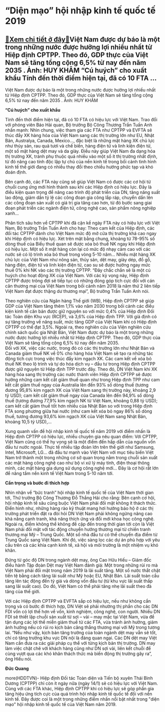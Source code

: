“Diện mạo” hội nhập kinh tế quốc tế 2019
========================================

[:gift:Xem chi tiết ở đây:gift:](https://hddtvn.com/dien-mao-hoi-nhap-kinh-te-quoc-te-2019/)Việt Nam được dự báo là một trong những nước được hưởng lợi nhiều nhất từ Hiệp định CPTPP. Theo đó, GDP thực của Việt Nam sẽ tăng tổng cộng 6,5% từ nay đến năm 2035 . Ảnh: HUY KHÂM “Cú huých” cho xuất khẩu Tính đến thời điểm hiện tại, đã có 10 FTA …
---------------------------------------------------------------------------------------------------------------------------------------------------------------------------------------------------------------------------------------------------------







 






 Việt Nam được dự báo là một trong những nước được hưởng lợi nhiều nhất từ Hiệp định CPTPP. Theo đó, GDP thực của Việt Nam sẽ tăng tổng cộng 6,5% từ nay đến năm 2035 . Ảnh: HUY KHÂM 


**“Cú huých” cho xuất khẩu**


Tính đến thời điểm hiện tại, đã có 10 FTA có hiệu lực với Việt Nam. Trao đổi với phóng viên Báo Hải quan, Bộ trưởng Bộ Công Thương Trần Tuấn Anh nhấn mạnh: Nhìn chung, việc tham gia các FTA như CPTPP và EVFTA sẽ thúc đẩy XK hàng hóa của Việt Nam sang các thị trường lớn như EU, Nhật Bản, Australya, Canada, Mexico…, đặc biệt là những mặt hàng XK chủ lực như thủy sản, rau quả tươi và chế biến, hàng điện tử và linh kiện điện tử, một số mặt hàng dệt may và da giày. Điều này giúp Việt Nam đa dạng hóa thị trường XK, tránh phụ thuộc quá nhiều vào một số ít thị trường nhất định, từ đó nâng cao tính độc lập tự chủ của nền kinh tế trong bối cảnh tình hình kinh tế thế giới đang có nhiều thay đổi theo chiều hướng phức tạp và khó đoán định. 


Bên cạnh đó, các FTA này cũng sẽ giúp Việt Nam có được các cơ hội từ chuỗi cung ứng mới hình thành sau khi các Hiệp định có hiệu lực. Đây là điều kiện quan trọng để nâng cao trình độ phát triển của DN, tăng năng suất lao động, giảm dần tỷ lệ các công đoạn gia công lắp ráp, chuyển dần lên các công đoạn sản xuất có giá trị gia tăng cao hơn, từ đó bước sang giai đoạn phát triển các ngành điện tử, công nghệ cao, sản phẩm nông nghiệp xanh… 


Phân tích sâu hơn về CPTPP khi đã cận kề ngày FTA này có hiệu lực với Việt Nam, Bộ trưởng Trần Tuấn Anh cho hay: Theo cam kết của Hiệp định, các đối tác CPTPP dành cho Việt Nam mức độ mở cửa thị trường khá cao ngay khi Hiệp định có hiệu lực. Xét trên mặt bằng chung, khoảng từ 78-95% số dòng thuế của Biểu thuế quan sẽ được xóa bỏ thuế NK ngay khi Hiệp định có hiệu lực. Một số ít mặt hàng còn lại có mức độ nhạy cảm cao với các nước sẽ có lộ trình xóa bỏ thuế trong vòng 5-10 năm… Nhiều mặt hàng XK chủ lực của Việt Nam như nông sản, thủy sản, dệt may, giày dép, đồ gỗ, hàng điện, điện tử và linh kiện điện tử, cao su sẽ được hưởng ngay mức thuế 0% khi NK vào các thị trường CPTPP. “Đây chắc chắn sẽ là một cú huých cho hoạt động XK của Việt Nam. Với các kỳ vọng này, Hiệp định CPTPP được trông đợi sẽ tiếp tục có những đóng góp tích cực đối với cán cân thương mại của Việt Nam trong bối cảnh năm 2018 là năm thứ 2 liên tiếp Việt Nam đạt được thặng dư thương mại”, Bộ trưởng Trần Tuấn Anh nói. 








Theo nghiên cứu của Ngân hàng Thế giới (WB), Hiệp định CPTPP sẽ giúp GDP của Việt Nam tăng thêm 1,1% vào năm 2030 trong bối cảnh các điều kiện kinh tế căn bản được giữ nguyên so với mức 0,4% của Hiệp định Đối tác Toàn diện Khu vực (RCEP), và 3,6% của Hiệp định TPP. Với giả định có sự tăng trưởng về năng suất, mức tăng GDP của Việt Nam khi có Hiệp định CPTPP có thể đạt 3,5%. Ngoài ra, theo nghiên cứu của Viện nghiên cứu chính sách quốc gia Nhật Bản, Việt Nam được dự báo là một trong những nước được hưởng lợi nhiều nhất từ Hiệp định CPTPP. Theo đó, GDP thực của Việt Nam sẽ tăng tổng cộng 6,5% từ nay đến năm 2035.  
 Đối với XK, việc các nước, trong đó có các thị trường lớn như Nhật Bản và Canada giảm thuế NK về 0% cho hàng hóa Việt Nam sẽ tạo ra những tác động tích cực trong việc thúc đẩy kim ngạch XK. Các cam kết về xóa bỏ thuế NK theo lộ trình và tự do hóa dịch vụ – đầu tư trong Hiệp định CPTPP được giữ nguyên từ Hiệp định TPP trước đây. Theo đó, DN Việt Nam khi XK hàng hóa sang thị trường các nước thành viên Hiệp định CPTPP sẽ được hưởng những cam kết cắt giảm thuế quan như trong Hiệp định TPP như cam kết cắt giảm thuế ngay của Australia lên đến 93% số dòng thuế (tương đương 95,8% kim ngạch XK của Việt Nam sang thị trường này, khoảng 2,9 tỷ USD); cam kết cắt giảm thuế ngay của Canada lên đến 94,9% số dòng thuế (tương đương 77,9% kim ngạch NK từ Việt Nam, khoảng 0,88 tỷ USD); cam kết cắt giảm thuế tốt hơn nhiều của Nhật Bản so với trong Hiệp định FTA song phương giữa hai nước (như cam kết xóa bỏ ngay 86% số dòng thuế, tương đương 93,6% kim ngạch XK của Việt Nam sang Nhật Bản, khoảng 10,5 tỷ USD),… 






Xung quanh vấn đề hội nhập kinh tế quốc tế năm 2019 với điểm nhấn là Hiệp định CPTPP có hiệu lực, nhiều chuyên gia nêu quan điểm: Với CPTPP, Việt Nam cũng có thể hy vọng sẽ là một điểm đến hấp dẫn của nguồn vốn đầu tư nước ngoài. Thực tế nhiều tập đoàn lớn trên thế giới như Samsung, Intel, Microsoft, LG… đã đầu tư mạnh vào Việt Nam với mục tiêu biến Việt Nam trở thành một trong những cơ sở quan trọng nằm trong chuỗi sản xuất các mặt hàng công nghệ cao như bộ vi xử lý máy tính, điện thoại thông minh, các mặt hàng gia dụng sử dụng công nghệ mới… Đây là cơ hội rất lớn để nâng tầm nền kinh tế Việt Nam trong 5-10 năm tới.


**Cẩn trọng và bước đi thích hợp**


Nhìn nhận về “bức tranh” hội nhập kinh tế quốc tế của Việt Nam thời gian tới, Thứ trưởng Bộ Công Thương Đỗ Thắng Hải cho rằng: Bên cạnh cơ hội, hội nhập kinh tế sâu cũng buộc Việt Nam phải đối mặt không ít thách thức. Điển hình như, những hàng rào kỹ thuật mang hơi hướng bảo hộ ở các thị trường phát triển đặt ra đòi hỏi DN Việt Nam phải không ngừng nâng cao khả năng cạnh tranh, khả năng thích ứng và đổi mới khoa học công nghệ. Ngoài ra, điểm không thể không đề cập đến trong thời gian tới còn là Việt Nam phải đối mặt với tác động chuyển hướng thương mại từ chiến tranh thương mại Mỹ – Trung Quốc. Một số nhà đầu tư có thể chuyển địa điểm từ Trung Quốc sang Việt Nam. Khi đó, việc sàng lọc các dự án phù hợp với yêu cầu trên cả các khía cạnh kinh tế, xã hội và môi trường là một nhiệm vụ khó khăn.


Đứng từ góc độ DN trong ngành dệt may, ông Cao Hữu Hiếu – Giám đốc điều hành Tập đoàn Dệt may Việt Nam đánh giá: Một trong những rủi ro mà Việt Nam phải đối mặt trong năm 2019 là lãi suất tăng. Một số nước thắt chặt tiền tệ bằng cách tăng lãi suất như Mỹ hoặc EU, Nhật Bản. Lãi suất toàn cầu tăng lên tác động đến tỷ giá và dòng vốn đầu tư (từ khu vực lãi suất thấp sang lãi suất cao). Do đó, Việt Nam có thể phải tăng nhẹ lãi suất theo đà tăng của thế giới.


Với các Hiệp định CPTPP và EVFTA sắp có hiệu lực, nếu như không cẩn trọng và có bước đi thích hợp, DN Việt sẽ phải nhường thị phần cho các DN FDI vốn có lợi thế hơn về vốn, kinh nghiệm, công nghệ, con người. Nhiều DN FDI sẽ thiết lập chuỗi sản xuất từ sợi – vải – may mặc tại Việt Nam, vừa để tận dụng các lợi thế miễn giảm thuế từ các FTA, vừa tránh ảnh hưởng, giảm ảnh hưởng nếu có rủi ro kịch bản căng thẳng thương mại với Mỹ trong tương lai. “Nếu như vậy, kịch bản tăng trưởng của toàn ngành dệt may vẫn sẽ tốt, chỉ có tăng trưởng khu vực DN nội là đáng quan ngại. Các DN dệt may Việt Nam cần đưa ra các giải pháp cụ thể với từng kịch bản thị trường. DN may làm việc chặt chẽ với khách hàng cũng như DN sợi vải, liên kết chuỗi để cùng vượt qua các khó khăn thách thức mà biến động thị trường gây ra”, ông Hiếu nói.






**Đức Quang**



more(HDDTVN)- Hiệp định Đối tác Toàn diện và Tiến bộ xuyên Thái Bình Dương (CPTPP) chỉ còn ít ngày nữa (ngày 14/1) sẽ có hiệu lực với Việt Nam. Cùng với các FTA khác, Hiệp định CPTPP khi có hiệu lực sẽ góp phần gia tăng hiệu ứng tích cực của quá trình hội nhập kinh tế quốc tế đối với nền kinh tế. Đây được coi là một trong những điểm nhấn nổi bật nhất trong "diện mạo" hội nhập kinh tế quốc tế của Việt Nam năm 2019.

